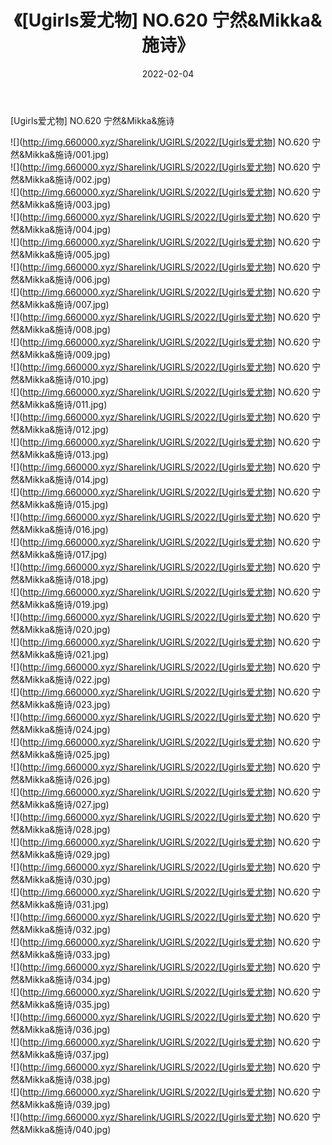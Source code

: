 ﻿---
layout: post
title:  《[Ugirls爱尤物] NO.620 宁然&Mikka&施诗》
date:   2022-02-04
img: http://img.660000.xyz/Sharelink/UGIRLS/2022/[Ugirls爱尤物] NO.620 宁然&Mikka&施诗/000.jpg
categories: [美女, 清纯, 唯美]
---

[Ugirls爱尤物] NO.620 宁然&Mikka&施诗

 ![](http://img.660000.xyz/Sharelink/UGIRLS/2022/[Ugirls爱尤物] NO.620 宁然&Mikka&施诗/001.jpg) <br>![](http://img.660000.xyz/Sharelink/UGIRLS/2022/[Ugirls爱尤物] NO.620 宁然&Mikka&施诗/002.jpg) <br>![](http://img.660000.xyz/Sharelink/UGIRLS/2022/[Ugirls爱尤物] NO.620 宁然&Mikka&施诗/003.jpg) <br>![](http://img.660000.xyz/Sharelink/UGIRLS/2022/[Ugirls爱尤物] NO.620 宁然&Mikka&施诗/004.jpg) <br>![](http://img.660000.xyz/Sharelink/UGIRLS/2022/[Ugirls爱尤物] NO.620 宁然&Mikka&施诗/005.jpg) <br>![](http://img.660000.xyz/Sharelink/UGIRLS/2022/[Ugirls爱尤物] NO.620 宁然&Mikka&施诗/006.jpg) <br>![](http://img.660000.xyz/Sharelink/UGIRLS/2022/[Ugirls爱尤物] NO.620 宁然&Mikka&施诗/007.jpg) <br>![](http://img.660000.xyz/Sharelink/UGIRLS/2022/[Ugirls爱尤物] NO.620 宁然&Mikka&施诗/008.jpg) <br>![](http://img.660000.xyz/Sharelink/UGIRLS/2022/[Ugirls爱尤物] NO.620 宁然&Mikka&施诗/009.jpg) <br>![](http://img.660000.xyz/Sharelink/UGIRLS/2022/[Ugirls爱尤物] NO.620 宁然&Mikka&施诗/010.jpg) <br>![](http://img.660000.xyz/Sharelink/UGIRLS/2022/[Ugirls爱尤物] NO.620 宁然&Mikka&施诗/011.jpg) <br>![](http://img.660000.xyz/Sharelink/UGIRLS/2022/[Ugirls爱尤物] NO.620 宁然&Mikka&施诗/012.jpg) <br>![](http://img.660000.xyz/Sharelink/UGIRLS/2022/[Ugirls爱尤物] NO.620 宁然&Mikka&施诗/013.jpg) <br>![](http://img.660000.xyz/Sharelink/UGIRLS/2022/[Ugirls爱尤物] NO.620 宁然&Mikka&施诗/014.jpg) <br>![](http://img.660000.xyz/Sharelink/UGIRLS/2022/[Ugirls爱尤物] NO.620 宁然&Mikka&施诗/015.jpg) <br>![](http://img.660000.xyz/Sharelink/UGIRLS/2022/[Ugirls爱尤物] NO.620 宁然&Mikka&施诗/016.jpg) <br>![](http://img.660000.xyz/Sharelink/UGIRLS/2022/[Ugirls爱尤物] NO.620 宁然&Mikka&施诗/017.jpg) <br>![](http://img.660000.xyz/Sharelink/UGIRLS/2022/[Ugirls爱尤物] NO.620 宁然&Mikka&施诗/018.jpg) <br>![](http://img.660000.xyz/Sharelink/UGIRLS/2022/[Ugirls爱尤物] NO.620 宁然&Mikka&施诗/019.jpg) <br>![](http://img.660000.xyz/Sharelink/UGIRLS/2022/[Ugirls爱尤物] NO.620 宁然&Mikka&施诗/020.jpg) <br>![](http://img.660000.xyz/Sharelink/UGIRLS/2022/[Ugirls爱尤物] NO.620 宁然&Mikka&施诗/021.jpg) <br>![](http://img.660000.xyz/Sharelink/UGIRLS/2022/[Ugirls爱尤物] NO.620 宁然&Mikka&施诗/022.jpg) <br>![](http://img.660000.xyz/Sharelink/UGIRLS/2022/[Ugirls爱尤物] NO.620 宁然&Mikka&施诗/023.jpg) <br>![](http://img.660000.xyz/Sharelink/UGIRLS/2022/[Ugirls爱尤物] NO.620 宁然&Mikka&施诗/024.jpg) <br>![](http://img.660000.xyz/Sharelink/UGIRLS/2022/[Ugirls爱尤物] NO.620 宁然&Mikka&施诗/025.jpg) <br>![](http://img.660000.xyz/Sharelink/UGIRLS/2022/[Ugirls爱尤物] NO.620 宁然&Mikka&施诗/026.jpg) <br>![](http://img.660000.xyz/Sharelink/UGIRLS/2022/[Ugirls爱尤物] NO.620 宁然&Mikka&施诗/027.jpg) <br>![](http://img.660000.xyz/Sharelink/UGIRLS/2022/[Ugirls爱尤物] NO.620 宁然&Mikka&施诗/028.jpg) <br>![](http://img.660000.xyz/Sharelink/UGIRLS/2022/[Ugirls爱尤物] NO.620 宁然&Mikka&施诗/029.jpg) <br>![](http://img.660000.xyz/Sharelink/UGIRLS/2022/[Ugirls爱尤物] NO.620 宁然&Mikka&施诗/030.jpg) <br>![](http://img.660000.xyz/Sharelink/UGIRLS/2022/[Ugirls爱尤物] NO.620 宁然&Mikka&施诗/031.jpg) <br>![](http://img.660000.xyz/Sharelink/UGIRLS/2022/[Ugirls爱尤物] NO.620 宁然&Mikka&施诗/032.jpg) <br>![](http://img.660000.xyz/Sharelink/UGIRLS/2022/[Ugirls爱尤物] NO.620 宁然&Mikka&施诗/033.jpg) <br>![](http://img.660000.xyz/Sharelink/UGIRLS/2022/[Ugirls爱尤物] NO.620 宁然&Mikka&施诗/034.jpg) <br>![](http://img.660000.xyz/Sharelink/UGIRLS/2022/[Ugirls爱尤物] NO.620 宁然&Mikka&施诗/035.jpg) <br>![](http://img.660000.xyz/Sharelink/UGIRLS/2022/[Ugirls爱尤物] NO.620 宁然&Mikka&施诗/036.jpg) <br>![](http://img.660000.xyz/Sharelink/UGIRLS/2022/[Ugirls爱尤物] NO.620 宁然&Mikka&施诗/037.jpg) <br>![](http://img.660000.xyz/Sharelink/UGIRLS/2022/[Ugirls爱尤物] NO.620 宁然&Mikka&施诗/038.jpg) <br>![](http://img.660000.xyz/Sharelink/UGIRLS/2022/[Ugirls爱尤物] NO.620 宁然&Mikka&施诗/039.jpg) <br>![](http://img.660000.xyz/Sharelink/UGIRLS/2022/[Ugirls爱尤物] NO.620 宁然&Mikka&施诗/040.jpg) <br>